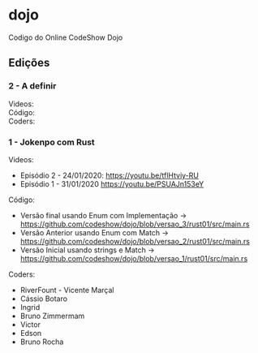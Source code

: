 # dojo

Codigo do Online CodeShow Dojo

## Edições

### 2 - A definir

Videos:  
Código:  
Coders:  


### 1 - Jokenpo com Rust

Videos:

- Episódio 2 - 24/01/2020: https://youtu.be/tflHtviy-RU
- Episódio 1 - 31/01/2020 https://youtu.be/PSUAJn153eY

Código:

- Versão final usando Enum com Implementação -> https://github.com/codeshow/dojo/blob/versao_3/rust01/src/main.rs
- Versão Anterior usando Enum com Match -> https://github.com/codeshow/dojo/blob/versao_2/rust01/src/main.rs
- Versão Inicial usando strings e Match -> https://github.com/codeshow/dojo/blob/versao_1/rust01/src/main.rs

Coders:

- RiverFount - Vicente Marçal
- Cássio Botaro
- Ingrid
- Bruno Zimmermam
- Victor
- Edson
- Bruno Rocha
